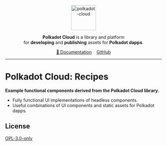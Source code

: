 <br />
<p align="center">
  <a href="https://github.com/polkadot-cloud/polkadot-cloud">
    <img alt="polkadot-cloud" title="polkadot-cloud" src="https://raw.githubusercontent.com/polkadot-cloud/polkadot-cloud/main/app/public/img/cloud.png" width="80" />
  </a>
</p>

<p align="center">
  <b>Polkadot Cloud</b> is a library and platform <br />
  for <b>developing</b> and <b>publishing</b> assets for <b>Polkadot dapps</b>.
</p>

<div align="center">
<a href="https://polkadot.cloud/overview">📖 Documentation</a>&nbsp;&nbsp;&nbsp;&nbsp;<a href="https://github.com/polkadot-cloud/polkadot-cloud"">GitHub</a>
</div>

<hr>

# Polkadot Cloud: Recipes

**Example functional components derived from the Polkadot Cloud library.**

- Fully functional UI implementations of headless components.
- Useful combinations of UI components and static assets for Polkadot dapps.

## License

[GPL-3.0-only](https://spdx.org/licenses/GPL-3.0-only.html)
